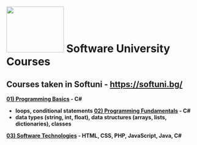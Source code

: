 # <img src="http://softuniada.softuni.bg/wp-content/uploads/2015/01/SoftUni-Logo-Flat_square-blue-300x235.png" height="120" width="150"> Software University Courses
<strong>

## Courses taken in Softuni - https://softuni.bg/

<a href="https://github.com/i-den/SoftwareUniversity/tree/master/01)%20Programming%20Basics">01) Programming Basics</a> - C#
- loops, conditional statements
<a href="https://github.com/i-den/SoftwareUniversity/tree/master/02)%20Programming%20Fundamentals">02) Programming Fundamentals</a> - C#
- data types (string, int, float), data structures (arrays, lists, dictionaries), classes

<a href="https://github.com/i-den/SoftwareUniversity/tree/master/03)%20Software%20Technologies">03) Software Technologies</a> - HTML, CSS, PHP, JavaScript, Java, C#

